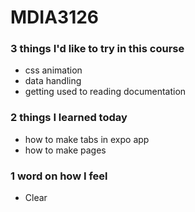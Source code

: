 # MDIA3126

### 3 things I'd like to try in this course
- css animation
- data handling
- getting used to reading documentation

### 2 things I learned today
- how to make tabs in expo app
- how to make pages

### 1 word on how I feel
- Clear